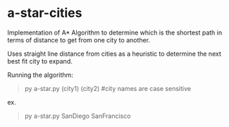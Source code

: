 # a-star-cities
Implementation of A* Algorithm to determine which is the shortest path in terms of distance to get from one city to another.

Uses straight line distance from cities as a heuristic to determine the next best fit city to expand.

Running the algorithm:
>py a-star.py (city1) (city2) #city names are case sensitive

ex. 

>py a-star.py SanDiego SanFrancisco
